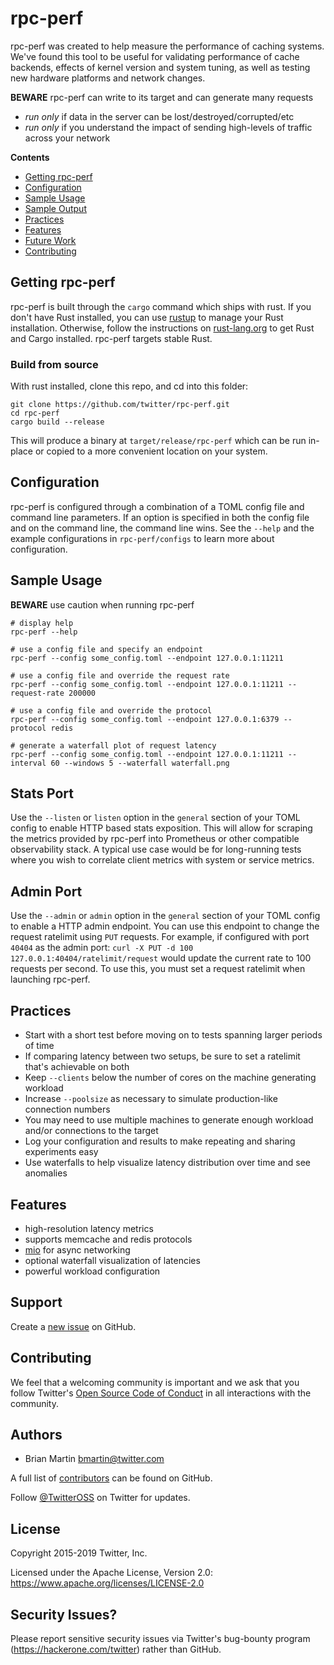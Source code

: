 # rpc-perf

rpc-perf was created to help measure the performance of caching systems. We've found this tool to be
useful for validating performance of cache backends, effects of kernel version and system tuning, as
well as testing new hardware platforms and network changes.

**BEWARE** rpc-perf can write to its target and can generate many requests
* *run only* if data in the server can be lost/destroyed/corrupted/etc
* *run only* if you understand the impact of sending high-levels of traffic across your network

**Contents**
* [Getting rpc-perf](#getting-rpc-perf)
* [Configuration](#configuration)
* [Sample Usage](#sample-usage)
* [Sample Output](#sample-output)
* [Practices](#practices)
* [Features](#features)
* [Future Work](#future-work)
* [Contributing](#contributing)

## Getting rpc-perf

rpc-perf is built through the `cargo` command which ships with rust. If you don't have Rust
installed, you can use [rustup][rustup] to manage your Rust installation. Otherwise, follow the
instructions on [rust-lang.org](https://rust-lang.org) to get Rust and Cargo installed.
rpc-perf targets stable Rust.

### Build from source

With rust installed, clone this repo, and cd into this folder:

```shell
git clone https://github.com/twitter/rpc-perf.git
cd rpc-perf
cargo build --release
```

This will produce a binary at `target/release/rpc-perf` which can be run in-place or copied to a
more convenient location on your system.

## Configuration

rpc-perf is configured through a combination of a TOML config file and command line parameters. If 
an option is specified in both the config file and on the command line, the command line wins. See
the `--help` and the example configurations in `rpc-perf/configs` to learn more about configuration.

## Sample Usage

**BEWARE** use caution when running rpc-perf

```shell
# display help
rpc-perf --help

# use a config file and specify an endpoint
rpc-perf --config some_config.toml --endpoint 127.0.0.1:11211

# use a config file and override the request rate
rpc-perf --config some_config.toml --endpoint 127.0.0.1:11211 --request-rate 200000

# use a config file and override the protocol
rpc-perf --config some_config.toml --endpoint 127.0.0.1:6379 --protocol redis

# generate a waterfall plot of request latency
rpc-perf --config some_config.toml --endpoint 127.0.0.1:11211 --interval 60 --windows 5 --waterfall waterfall.png
```

## Stats Port

Use the `--listen` or `listen` option in the `general` section of your TOML
config to enable HTTP based stats exposition. This will allow for scraping the
metrics provided by rpc-perf into Prometheus or other compatible observability
stack. A typical use case would be for long-running tests where you wish to
correlate client metrics with system or service metrics.

## Admin Port

Use the `--admin` or `admin` option in the `general` section of your TOML config
to enable a HTTP admin endpoint. You can use this endpoint to change the request
ratelimit using `PUT` requests. For example, if configured with port `40404` as
the admin port: ```curl -X PUT -d 100 127.0.0.1:40404/ratelimit/request``` would
update the current rate to 100 requests per second. To use this, you must set a
request ratelimit when launching rpc-perf.

## Practices

* Start with a short test before moving on to tests spanning larger periods of time
* If comparing latency between two setups, be sure to set a ratelimit that's achievable on both
* Keep `--clients` below the number of cores on the machine generating workload
* Increase `--poolsize` as necessary to simulate production-like connection numbers
* You may need to use multiple machines to generate enough workload and/or connections to the target
* Log your configuration and results to make repeating and sharing experiments easy
* Use waterfalls to help visualize latency distribution over time and see anomalies

## Features

* high-resolution latency metrics
* supports memcache and redis protocols
* [mio][mio] for async networking
* optional waterfall visualization of latencies
* powerful workload configuration

## Support

Create a [new issue](https://github.com/twitter/rpc-perf/issues/new) on GitHub.

## Contributing

We feel that a welcoming community is important and we ask that you follow
Twitter's [Open Source Code of Conduct] in all interactions with the community.

## Authors

* Brian Martin <bmartin@twitter.com>

A full list of [contributors] can be found on GitHub.

Follow [@TwitterOSS](https://twitter.com/twitteross) on Twitter for updates.

## License

Copyright 2015-2019 Twitter, Inc.

Licensed under the Apache License, Version 2.0:
https://www.apache.org/licenses/LICENSE-2.0

## Security Issues?

Please report sensitive security issues via Twitter's bug-bounty program
(https://hackerone.com/twitter) rather than GitHub.

[contributors]: https://github.com/twitter/rpc-perf/graphs/contributors?type=a
[mio]: https://github.com/carllerche/mio
[Open Source Code of Conduct]: https://github.com/twitter/code-of-conduct/blob/master/code-of-conduct.md
[rustlang]: https://rust-lang.org/
[rustup]: https://rustup.rs
